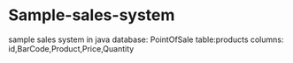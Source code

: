 # Sample-sales-system
sample sales system in java 
database: PointOfSale
table:products
columns: id,BarCode,Product,Price,Quantity
